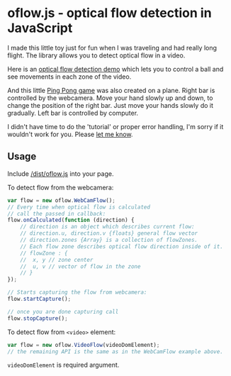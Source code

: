 oflow.js - optical flow detection in JavaScript
===============================================
I made this little toy just for fun when I was traveling and had really long flight.
The library allows you to detect optical flow in a video.

Here is an [optical flow detection demo](https://anvaka.github.io/oflow/demo/raw/index.html)
which lets you to control a ball and see movements in each zone of the video.

And this little [Ping Pong game](https://anvaka.github.io/oflow/demo/pingpong/index.html)
was also created on a plane. Right bar is controlled by the webcamera. Move your
hand slowly up and down, to change the position of the right bar. Just move your
hands slowly do it gradually. Left bar is controlled by computer.

I didn't have time to do the 'tutorial' or proper error handling, I'm sorry if
it wouldn't work for you. Please [let me know](mailto:anvaka@gmail.com).

Usage
-----
Include [/dist/oflow.js](https://github.com/anvaka/oflow/blob/master/dist/oflow.js) into your page.

To detect flow from the webcamera:

```javascript
var flow = new oflow.WebCamFlow();
// Every time when optical flow is calculated
// call the passed in callback:
flow.onCalculated(function (direction) {
    // direction is an object which describes current flow:
    // direction.u, direction.v {floats} general flow vector
    // direction.zones {Array} is a collection of flowZones.
    // Each flow zone describes optical flow direction inside of it.
    // flowZone : {
    //  x, y // zone center
    //  u, v // vector of flow in the zone
    // }
});

// Starts capturing the flow from webcamera:
flow.startCapture();

// once you are done capturing call
flow.stopCapture();
```

To detect flow from `<video>` element:

```javascript
var flow = new oflow.VideoFlow(videoDomElement);
// the remaining API is the same as in the WebCamFlow example above.
```

```videoDomElement``` is required argument.
